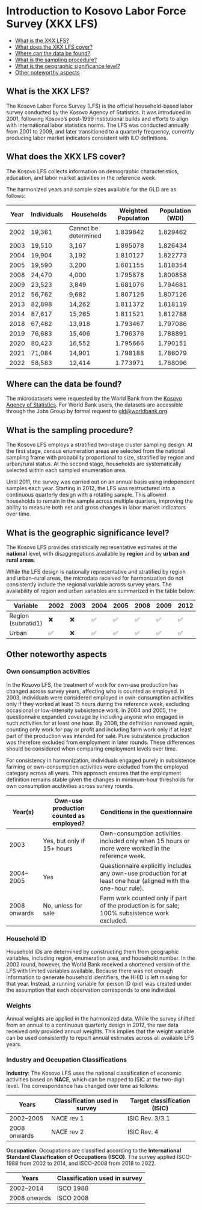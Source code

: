 # Introduction to Kosovo Labor Force Survey (XKX LFS)

- [What is the XKX LFS?](#what-is-the-xkx-lfs)  
- [What does the XKX LFS cover?](#what-does-the-xkx-lfs-cover)  
- [Where can the data be found?](#where-can-the-data-be-found)  
- [What is the sampling procedure?](#what-is-the-sampling-procedure)  
- [What is the geographic significance level?](#what-is-the-geographic-significance-level)  
- [Other noteworthy aspects](#other-noteworthy-aspects)  

## What is the XKX LFS?  
The Kosovo Labor Force Survey (LFS) is the official household-based labor survey conducted by the Kosovo Agency of Statistics. It was introduced in 2001, following Kosovo’s post-1999 institutional builds and efforts to align with international labor statistics norms. The LFS was conducted annually from 2001 to 2009, and later transitioned to a quarterly frequency, currently producing labor market indicators consistent with ILO definitions.


## What does the XKX LFS cover?  
The Kosovo LFS collects information on demographic characteristics, education, and labor market activities in the reference week.  

The harmonized years and sample sizes available for the GLD are as follows:  

| Year | Individuals | Households | Weighted Population | Population (WDI) |
|------|-------------|------------|---------------------|------------------|
| 2002 | 19,361      | Cannot be determined     | 1.839842            | 1.829462         |
| 2003 | 19,510      | 3,167      | 1.895078            | 1.826434         |
| 2004 | 19,904      | 3,192      | 1.810127            | 1.822773         |
| 2005 | 19,590      | 3,200      | 1.601155            | 1.818354         |
| 2008 | 24,470      | 4,000      | 1.795878            | 1.800858         |
| 2009 | 23,523      | 3,849      | 1.681076            | 1.794681         |
| 2012 | 56,762      | 9,682      | 1.807126            | 1.807126         |
| 2013 | 82,898      | 14,262     | 1.811372            | 1.818119         |
| 2014 | 87,617      | 15,265     | 1.811521            | 1.812788         |
| 2018 | 67,482      | 13,918     | 1.793467            | 1.797086         |
| 2019 | 76,683      | 15,406     | 1.796376            | 1.788891         |
| 2020 | 80,423      | 16,552     | 1.795666            | 1.790151         |
| 2021 | 71,084      | 14,901     | 1.798188            | 1.786079         |
| 2022 | 58,583      | 12,414     | 1.773971            | 1.768096         |



## Where can the data be found?  
The microdatasets were requested by the World Bank from the [Kosovo Agency of Statistics](https://ask.rks-gov.net/en/kosovo-agency-of-statistics). For World Bank users, the datasets are accessible through the Jobs Group by formal request to gld@worldbank.org.  


## What is the sampling procedure?  
The Kosovo LFS employs a stratified two-stage cluster sampling design. At the first stage, census enumeration areas are selected from the national sampling frame with probability proportional to size, stratified by region and urban/rural status. At the second stage, households are systematically selected within each sampled enumeration area.  

Until 2011, the survey was carried out on an annual basis using independent samples each year. Starting in 2012, the LFS was restructured into a continuous quarterly design with a rotating sample. This allowed households to remain in the sample across multiple quarters, improving the ability to measure both net and gross changes in labor market indicators over time.

## What is the geographic significance level?  
The Kosovo LFS provides statistically representative estimates at the **national** level, with disaggregations available by **region** and by **urban and rural areas**.

While the LFS design is nationally representative and stratified by region and urban–rural areas, the microdata received for harmonization do not consistently include the regional variable across survey years. The availability of region and urban variables are summarized in the table below:

| Variable | 2002 | 2003 | 2004 | 2005 | 2008 | 2009 | 2012 | 2013 | 2014 | 2018 | 2019 | 2020 | 2021 | 2022 |
|-----------|------|------|------|------|------|------|------|------|------|------|------|------|------|------|
| Region (subnatid1) | ❌ | ❌ | ✅ | ✅ | ✅ | ✅ | ✅ | ✅ | ✅ | ❌ | ❌ | ❌ | ❌ | ✅ |
| Urban | ✅ | ❌ | ✅ | ✅ | ✅ | ✅ | ✅ | ✅ | ✅ | ❌ | ❌ | ❌ | ❌ | ❌ |


## Other noteworthy aspects  

### Own consumption activities

In the Kosovo LFS, the treatment of work for own-use production has changed across survey years, affecting who is counted as employed. In 2003, individuals were considered employed in own-consumption activities only if they worked at least 15 hours during the reference week, excluding occasional or low-intensity subsistence work. In 2004 and 2005, the questionnaire expanded coverage by including anyone who engaged in such activities for at least one hour. By 2008, the definition narrowed again, counting only work for pay or profit and including farm work only if at least part of the production was intended for sale. Pure subsistence production was therefore excluded from employment in later rounds. These differences should be considered when comparing employment levels over time.

For consistency in harmonization, individuals engaged purely in subsistence farming or own-consumption activities were excluded from the employed category across all years. This approach ensures that the employment definition remains stable given the changes in minimum-hour thresholds for own consumption acctivities across survey rounds.

| Year(s) | Own-use production counted as employed? | Conditions in the questionnaire |
|----------|-----------------------------------------|-------------------------------|
| 2003     | Yes, but only if 15+ hours              | Own-consumption activities included only when 15 hours or more were worked in the reference week. |
| 2004–2005 | Yes                                   | Questionnaire explicitly includes any own-use production for at least one hour (aligned with the one-hour rule). |
| 2008 onwards     | No, unless for sale                    | Farm work counted only if part of the production is for sale; 100% subsistence work excluded. |


### Household ID  
Household IDs are determined by constructing them from geographic variables, including region, enumeration area, and household number. In the 2002 round, however, the World Bank received a shortened version of the LFS with limited variables available. Because there was not enough information to generate household identifiers, the HHID is left missing for that year. Instead, a running variable for person ID (pid) was created under the assumption that each observation corresponds to one individual.  

### Weights  
Annual weights are applied in the harmonized data. While the survey shifted from an annual to a continuous quarterly design in 2012, the raw data received only provided annual weights. This implies that the weight variable can be used consistently to report annual estimates across all available LFS years.

### Industry and Occupation Classifications  

**Industry**: The Kosovo LFS uses the national classification of economic activities based on **NACE**, which can be mapped to ISIC at the two-digit level. The correspondence has changed over time as follows:  

| Years       | Classification used in survey | Target classification (ISIC) |
|-------------|-------------------------------|------------------------------|
| 2002–2005   | NACE rev 1   | ISIC Rev. 3/3.1    |
| 2008 onwards| NACE rev 2  | ISIC Rev. 4   |

**Occupation**: Occupations are classified according to the **International Standard Classification of Occupations (ISCO)**. The survey applied ISCO-1988 from 2002 to 2014, and ISCO-2008 from 2018 to 2022.

| Years       | Classification used in survey |
|-------------|-------------------------------|
| 2002–2014   | ISCO 1988  |
| 2008 onwards| ISCO 2008  |


